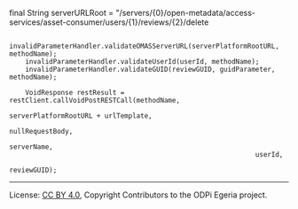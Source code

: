 <!-- SPDX-License-Identifier: CC-BY-4.0 -->
<!-- Copyright Contributors to the ODPi Egeria project. -->

final String   serverURLRoot = "/servers/{0}/open-metadata/access-services/asset-consumer/users/{1}/reviews/{2}/delete

        invalidParameterHandler.validateOMASServerURL(serverPlatformRootURL, methodName);
        invalidParameterHandler.validateUserId(userId, methodName);
        invalidParameterHandler.validateGUID(reviewGUID, guidParameter, methodName);

        VoidResponse restResult = restClient.callVoidPostRESTCall(methodName,
                                                                  serverPlatformRootURL + urlTemplate,
                                                                  nullRequestBody,
                                                                  serverName,
                                                                  userId,
                                                                  reviewGUID);




----
License: [CC BY 4.0](https://creativecommons.org/licenses/by/4.0/),
Copyright Contributors to the ODPi Egeria project.